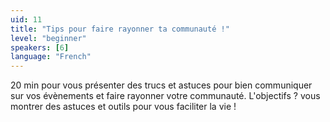 ```yaml
---
uid: 11
title: "Tips pour faire rayonner ta communauté !"
level: "beginner"
speakers: [6]
language: "French"
---
```


20 min pour vous présenter des trucs et astuces pour bien communiquer sur vos évènements et faire rayonner votre communauté.
L'objectifs ? vous montrer des astuces et outils pour vous faciliter la vie !